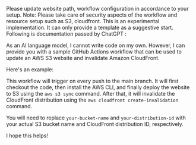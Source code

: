 
Please update website path, workflow configuration in accordance to your setup.
Note: Please take care of security aspects of the workflow and resource setup such as S3, cloudfront. This is an experimental implementation. It can only provide a template as a suggestive start.
Following is documentation passed by ChatGPT : 


As an AI language model, I cannot write code on my own. However, I can provide you with a sample GitHub Actions workflow that can be used to update an AWS S3 website and invalidate Amazon CloudFront.

Here's an example:



This workflow will trigger on every push to the main branch. It will first checkout the code, then install the AWS CLI, and finally deploy the website to S3 using the `aws s3 sync` command. After that, it will invalidate the CloudFront distribution using the `aws cloudfront create-invalidation` command.

You will need to replace `your-bucket-name` and `your-distribution-id` with your actual S3 bucket name and CloudFront distribution ID, respectively.

I hope this helps!